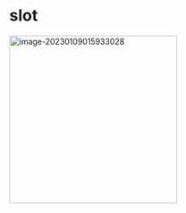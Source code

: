 # slot

<img src="https://photo-album-1314189846.cos.ap-shanghai.myqcloud.com/202301090159105.png" alt="image-20230109015933028" width="300px" />
